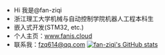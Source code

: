 - Hi 我是@fan-ziqi
- 浙江理工大学机械与自动控制学院机器人工程本科生
- 嵌入式开发(STM32, etc.)
- 个人主页：www.fanis.cloud
- 联系我：fzq614@qq.com
[![fan-ziqi's GitHub stats](https://github-readme-stats.vercel.app/api?username=fan-ziqi)](https://github.com/anuraghazra/github-readme-stats)
